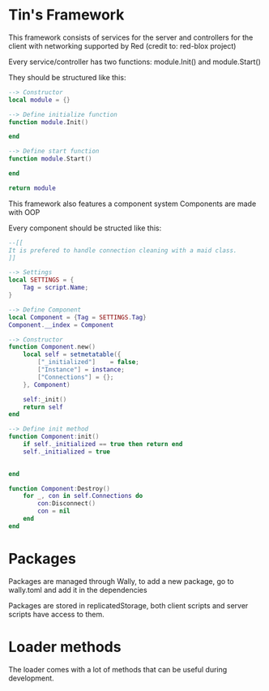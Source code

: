 # Tin's Framework
This framework consists of services for the server and controllers for the client
with networking supported by Red (credit to: red-blox project)

Every service/controller has two functions: module.Init() and module.Start()

They should be structured like this:
```lua
--> Constructor
local module = {}

--> Define initialize function
function module.Init()

end

--> Define start function
function module.Start()

end

return module
```

This framework also features a component system
Components are made with OOP

Every component should be structed like this:
```lua
--[[
It is prefered to handle connection cleaning with a maid class.
]]

--> Settings
local SETTINGS = {
	Tag = script.Name;	
}

--> Define Component
local Component = {Tag = SETTINGS.Tag}
Component.__index = Component

--> Constructor
function Component.new()
    local self = setmetatable({
        ["_initialized"] 	= false;
        ["Instance"] = instance;
        ["Connections"] = {};
    }, Component)

    self:_init()
	return self
end

--> Define init method
function Component:init()
    if self._initialized == true then return end
	self._initialized = true

    
end

function Component:Destroy()
    for _, con in self.Connections do
        con:Disconnect()
        con = nil
    end
end
```

# Packages
Packages are managed through Wally, to add a new package, go to wally.toml and add it in the dependencies

Packages are stored in replicatedStorage, both client scripts and server scripts have access to them.

# Loader methods

The loader comes with a lot of methods that can be useful during development.